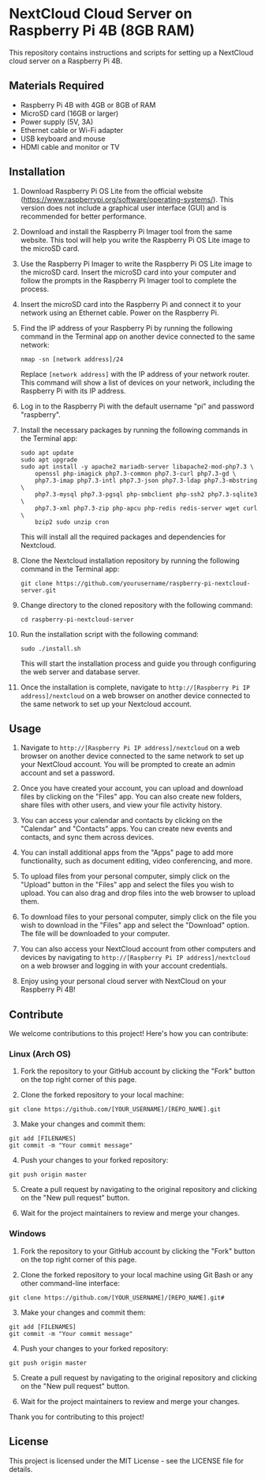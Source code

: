 # NextCloud Cloud Server on Raspberry Pi 4B (8GB RAM)

This repository contains instructions and scripts for setting up a NextCloud cloud server on a Raspberry Pi 4B.

## Materials Required

- Raspberry Pi 4B with 4GB or 8GB of RAM
- MicroSD card (16GB or larger)
- Power supply (5V, 3A)
- Ethernet cable or Wi-Fi adapter
- USB keyboard and mouse
- HDMI cable and monitor or TV

## Installation

1. Download Raspberry Pi OS Lite from the official website (https://www.raspberrypi.org/software/operating-systems/). This version does not include a graphical user interface (GUI) and is recommended for better performance.

2. Download and install the Raspberry Pi Imager tool from the same website. This tool will help you write the Raspberry Pi OS Lite image to the microSD card.

3. Use the Raspberry Pi Imager to write the Raspberry Pi OS Lite image to the microSD card. Insert the microSD card into your computer and follow the prompts in the Raspberry Pi Imager tool to complete the process.

4. Insert the microSD card into the Raspberry Pi and connect it to your network using an Ethernet cable. Power on the Raspberry Pi.

5. Find the IP address of your Raspberry Pi by running the following command in the Terminal app on another device connected to the same network:

    ```
    nmap -sn [network address]/24
    ```

    Replace `[network address]` with the IP address of your network router. This command will show a list of devices on your network, including the Raspberry Pi with its IP address.

6. Log in to the Raspberry Pi with the default username "pi" and password "raspberry".

7. Install the necessary packages by running the following commands in the Terminal app:

    ```
    sudo apt update
    sudo apt upgrade
    sudo apt install -y apache2 mariadb-server libapache2-mod-php7.3 \
        openssl php-imagick php7.3-common php7.3-curl php7.3-gd \
        php7.3-imap php7.3-intl php7.3-json php7.3-ldap php7.3-mbstring \
        php7.3-mysql php7.3-pgsql php-smbclient php-ssh2 php7.3-sqlite3 \
        php7.3-xml php7.3-zip php-apcu php-redis redis-server wget curl \
        bzip2 sudo unzip cron
    ```

    This will install all the required packages and dependencies for Nextcloud.

8. Clone the Nextcloud installation repository by running the following command in the Terminal app:

    ```
    git clone https://github.com/yourusername/raspberry-pi-nextcloud-server.git
    ```

9. Change directory to the cloned repository with the following command:

    ```
    cd raspberry-pi-nextcloud-server
    ```

10. Run the installation script with the following command:

    ```
    sudo ./install.sh
    ```

    This will start the installation process and guide you through configuring the web server and database server.

11. Once the installation is complete, navigate to `http://[Raspberry Pi IP address]/nextcloud` on a web browser on another device connected to the same network to set up your Nextcloud account.

## Usage

1. Navigate to `http://[Raspberry Pi IP address]/nextcloud` on a web browser on another device connected to the same network to set up your NextCloud account. You will be prompted to create an admin account and set a password.

2. Once you have created your account, you can upload and download files by clicking on the "Files" app. You can also create new folders, share files with other users, and view your file activity history.

3. You can access your calendar and contacts by clicking on the "Calendar" and "Contacts" apps. You can create new events and contacts, and sync them across devices.

4. You can install additional apps from the "Apps" page to add more functionality, such as document editing, video conferencing, and more.

5. To upload files from your personal computer, simply click on the "Upload" button in the "Files" app and select the files you wish to upload. You can also drag and drop files into the web browser to upload them.

6. To download files to your personal computer, simply click on the file you wish to download in the "Files" app and select the "Download" option. The file will be downloaded to your computer.

7. You can also access your NextCloud account from other computers and devices by navigating to `http://[Raspberry Pi IP address]/nextcloud` on a web browser and logging in with your account credentials.

8. Enjoy using your personal cloud server with NextCloud on your Raspberry Pi 4B!

## Contribute

We welcome contributions to this project! Here's how you can contribute:

### Linux (Arch OS)

1. Fork the repository to your GitHub account by clicking the "Fork" button on the top right corner of this page.

2. Clone the forked repository to your local machine:

```
git clone https://github.com/[YOUR_USERNAME]/[REPO_NAME].git
```

3. Make your changes and commit them:

```
git add [FILENAMES]
git commit -m "Your commit message"
```

4. Push your changes to your forked repository:

```
git push origin master
```

5. Create a pull request by navigating to the original repository and clicking on the "New pull request" button. 

6. Wait for the project maintainers to review and merge your changes.

### Windows

1. Fork the repository to your GitHub account by clicking the "Fork" button on the top right corner of this page.

2. Clone the forked repository to your local machine using Git Bash or any other command-line interface:

```
git clone https://github.com/[YOUR_USERNAME]/[REPO_NAME].git#
```

3. Make your changes and commit them:

```
git add [FILENAMES]
git commit -m "Your commit message"
```

4. Push your changes to your forked repository:

```
git push origin master
```

5. Create a pull request by navigating to the original repository and clicking on the "New pull request" button.

6. Wait for the project maintainers to review and merge your changes.

Thank you for contributing to this project!

## License

This project is licensed under the MIT License - see the LICENSE file for details.
